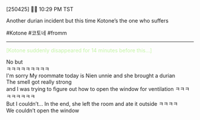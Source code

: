 [250425] 🦭💭 10:29 PM TST

Another durian incident but this time Kotone’s the one who suffers

#Kotone #코토네 #fromm
___


<font color="#c3f4a5">[Kotone suddenly disappeared for 14 minutes before this...]</font>

No but  
ㅋㅋㅋㅋㅋㅋㅋㅋㅋ  
I'm sorry
My roommate today is Nien unnie
and she brought a durian  
The smell got really strong  
and I was trying to figure out how to open the window for ventilation ㅋㅋㅋㅋㅋㅋㅋㅋㅋ  
But I couldn’t...
In the end, she left the room and ate it outside ㅋㅋㅋㅋ  
We couldn’t open the window 